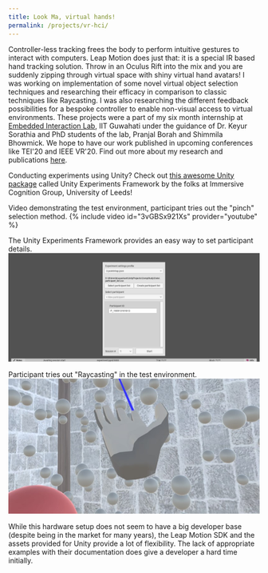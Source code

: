 ```yaml
---
title: Look Ma, virtual hands!
permalink: /projects/vr-hci/
---
```


Controller-less tracking frees the body to perform intuitive gestures to interact with computers. Leap Motion does just that: it is a special IR based hand tracking solution. Throw in an Oculus Rift into the mix and you are suddenly zipping through virtual space with shiny virtual hand avatars! I was working on implementation of some novel virtual object selection techniques and researching their efficacy in comparison to classic techniques like Raycasting. I was also researching the different feedback possibilities for a bespoke controller to enable non-visual access to virtual environments. These projects were a part of my six month internship at [Embedded Interaction Lab](http://embeddedinteractions.com/), IIT Guwahati under the guidance of Dr. Keyur Sorathia and PhD students of the lab, Pranjal Borah and Shimmila Bhowmick. We hope to have our work published in upcoming conferences like TEI'20 and IEEE VR'20. Find out more about my research and publications [here](/research/).

Conducting experiments using Unity? Check out [this awesome Unity package][UXF] called Unity Experiments Framework by the folks at Immersive Cognition Group, University of Leeds!

Video demonstrating the test environment, participant tries out the "pinch" selection method.
{% include video id="3vGBSx921Xs" provider="youtube" %}

The Unity Experiments Framework provides an easy way to set participant details.
![Unity Experiments Framework](/assets/images/vr-hci-uxf.jpg)

Participant tries out "Raycasting" in the test environment.
![Raycasting in the test environment](/assets/images/vr-hci-raycasting.jpg)

While this hardware setup does not seem to have a big developer base (despite being in the market for many years), the Leap Motion SDK and the assets provided for Unity provide a lot of flexibility. The lack of appropriate examples with their documentation does give a developer a hard time initially.

[UXF]: https://github.com/immersivecognition/unity-experiment-framework
